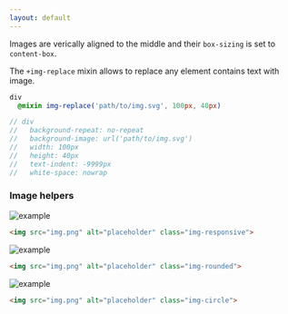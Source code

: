 ```yaml
---
layout: default
---
```


Images are verically aligned to the middle and their
`box-sizing` is set to `content-box`.

The `+img-replace` mixin allows to replace any element contains text with
image.

```sass
div
  @mixin img-replace('path/to/img.svg', 100px, 40px)

// div
//   background-repeat: no-repeat
//   background-image: url('path/to/img.svg')
//   width: 100px
//   height: 40px
//   text-indent: -9999px
//   white-space: nowrap
```

### Image helpers

<div class="example">
  <img src="http://placehold.it/1200x200" alt="example" class="img-responsive">
</div>

```html
<img src="img.png" alt="placeholder" class="img-responsive">
```

<div class="example">
  <img src="http://placehold.it/150x150" alt="example" class="img-rounded">
</div>

```html
<img src="img.png" alt="placeholder" class="img-rounded">
```

<div class="example">
  <img src="http://placehold.it/150x150" alt="example" class="img-circle">
</div>

```html
<img src="img.png" alt="placeholder" class="img-circle">
```
